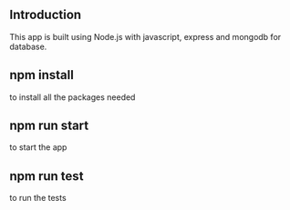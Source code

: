 ## Introduction
This app is built using Node.js with javascript, express and mongodb for database.

## npm install
to install all the packages needed

## npm run start
to start the app

## npm run test
to run the tests
